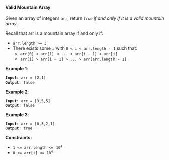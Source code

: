 #### Valid Mountain Array
Given an array of integers `arr`, return _`true`  if and only if it is a valid mountain array_.

Recall that arr is a mountain array if and only if:
* `arr.length >= 3`
* There exists some `i` with `0 < i < arr.length - 1` such that:
  * `arr[0] < arr[1] < ... < arr[i - 1] < arr[i]`
  * `arr[i] > arr[i + 1] > ... > arr[arr.length - 1]`

**Example 1**:
<pre><code><b>Input</b>: arr = [2,1]
<b>Output</b>: false
</code></pre>

**Example 2**:
<pre><code><b>Input</b>: arr = [3,5,5]
<b>Output</b>: false
</code></pre>

**Example 3**:
<pre><code><b>Input</b>: arr = [0,3,2,1]
<b>Output</b>: true
</code></pre>

**Constraints:**
* <code>1 <= arr.length <= 10<sup>4</sup></code>
* <code>0 <= arr[i] <= 10<sup>4</sup></code>
